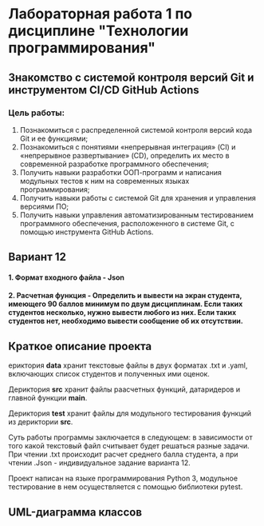 # Лабораторная работа 1 по дисциплине "Технологии программирования"

## Знакомство с системой контроля версий Git и инструментом CI/CD GitHub Actions

### Цель работы:
1. Познакомиться c распределенной системой контроля версий кода Git и ее функциями;
2. Познакомиться с понятиями «непрерывная интеграция» (CI) и «непрерывное развертывание»
(CD), определить их место в современной разработке программного обеспечения;
3. Получить навыки разработки ООП-программ и написания модульных тестов к ним на
современных языках программирования;
4. Получить навыки работы с системой Git для хранения и управления версиями ПО;
5. Получить навыки управления автоматизированным тестированием программного обеспечения,
расположенного в системе Git, с помощью инструмента GitHub Actions.

## Вариант 12
#### 1. Формат входного файла - Json
#### 2. Расчетная функция - Определить и вывести на экран студента, имеющего 90 баллов минимум по двум дисциплинам. Если таких студентов несколько, нужно вывести любого из них. Если таких студентов нет, необходимо вывести сообщение об их отсутствии.

## Краткое описание проекта

ериктория **data** хранит текстовые файлы в двух форматах .txt и .yaml, включающих список студентов и полученных ими оценок.

Дериктория **src** хранит файлы раасчетных функций, датаридеров и главной функции **main**.

Дериктория **test** хранит файлы для модульного тестирования функций из дериктории **src**.

Суть работы программы заключается в следующем: в зависимости от того какой текстовый файл 
считывает будет решаться разные задачи. При чтении .txt происходит расчет среднего балла студента, а при чтении .Json -
индивидуальное задание варианта 12.

Проект написан на языке программирования Python 3, модульное тестирование в нем
осуществляется с помощью библиотеки pytest. 

## UML-диаграмма классов
